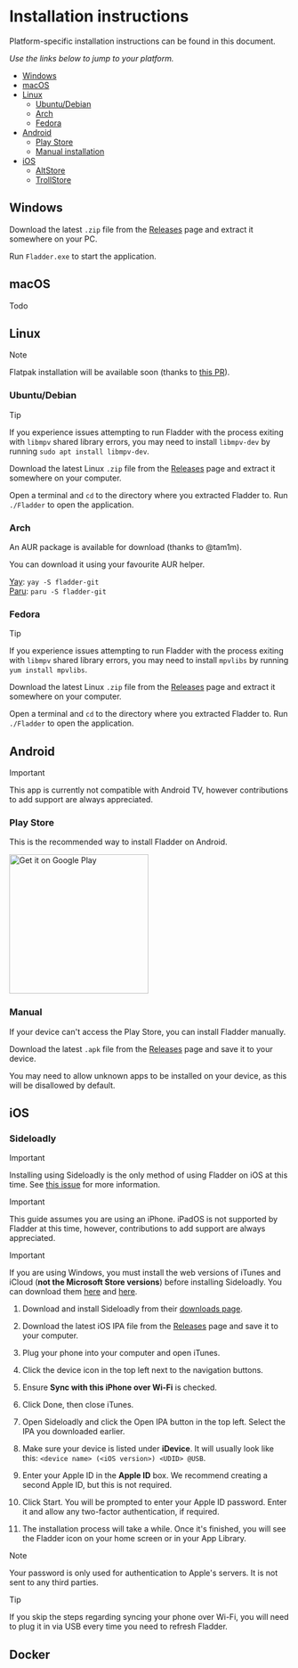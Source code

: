 # Installation instructions

Platform-specific installation instructions can be found in this document.

*Use the links below to jump to your platform.*

- [Windows](#windows)
- [macOS](#macos)
- [Linux](#linux)
	- [Ubuntu/Debian](#ubuntudebian)
	- [Arch](#arch)
	- [Fedora](#fedora)
- [Android](#android)
	- [Play Store](#play-store)
	- [Manual installation](#manual)
- [iOS](#ios)
	- [AltStore](#altstore)
	- [TrollStore](#trollstore)


## Windows

Download the latest `.zip` file from the [Releases](https://github.com/DonutWare/Fladder/releases) page and extract it somewhere on your PC.

Run `Fladder.exe` to start the application.
## macOS

Todo
## Linux

> [!NOTE]
> Flatpak installation will be available soon (thanks to [this PR](https://github.com/DonutWare/Fladder/pull/125)).

### Ubuntu/Debian

> [!TIP]
> If you experience issues attempting to run Fladder with the process exiting with `libmpv` shared library errors, you may need to install `libmpv-dev` by running `sudo apt install libmpv-dev`.

Download the latest Linux `.zip` file from the [Releases](https://github.com/DonutWare/Fladder/releases) page and extract it somewhere on your computer.

Open a terminal and `cd` to the directory where you extracted Fladder to. Run `./Fladder` to open the application.
### Arch

An AUR package is available for download (thanks to @tam1m).

You can download it using your favourite AUR helper.

[Yay](https://github.com/Jguer/yay): `yay -S fladder-git`<br>
[Paru](https://github.com/Morganamilo/paru): `paru -S fladder-git`

### Fedora

> [!TIP]
> If you experience issues attempting to run Fladder with the process exiting with `libmpv` shared library errors, you may need to install `mpvlibs` by running `yum install mpvlibs`.

Download the latest Linux `.zip` file from the [Releases](https://github.com/DonutWare/Fladder/releases) page and extract it somewhere on your computer.

Open a terminal and `cd` to the directory where you extracted Fladder to. Run `./Fladder` to open the application.

## Android

> [!IMPORTANT]
> This app is currently not compatible with Android TV, however contributions to add support are always appreciated.
### Play Store

This is the recommended way to install Fladder on Android.

<a href='https://play.google.com/store/apps/details?id=nl.jknaapen.fladder&pcampaignid=pcampaignidMKT-Other-global-all-co-prtnr-py-PartBadge-Mar2515-1'><img alt='Get it on Google Play' src='https://play.google.com/intl/en_us/badges/static/images/badges/en_badge_web_generic.png' width=250/></a>
### Manual

If your device can't access the Play Store, you can install Fladder manually.

Download the latest `.apk` file from the [Releases](https://github.com/DonutWare/Fladder/releases) page and save it to your device.

You may need to allow unknown apps to be installed on your device, as this will be disallowed by default.

## iOS

### Sideloadly

> [!IMPORTANT]
> Installing using Sideloadly is the only method of using Fladder on iOS at this time. See [this issue](https://github.com/DonutWare/Fladder/issues/40) for more information.

> [!IMPORTANT]
> This guide assumes you are using an iPhone. iPadOS is not supported by Fladder at this time, however, contributions to add support are always appreciated.

> [!IMPORTANT]
> If you are using Windows, you must install the web versions of iTunes and iCloud (**not the Microsoft Store versions**) before installing Sideloadly. You can download them [here](https://www.apple.com/itunes/download/win64) and [here](https://updates.cdn-apple.com/2020/windows/001-39935-20200911-1A70AA56-F448-11EA-8CC0-99D41950005E/iCloudSetup.exe).

1. Download and install Sideloadly from their [downloads page](https://sideloadly.io/#download).

2. Download the latest iOS IPA file from the [Releases](https://github.com/DonutWare/Fladder/releases) page and save it to your computer.

3. Plug your phone into your computer and open iTunes.

4. Click the device icon in the top left next to the navigation buttons.

5. Ensure **Sync with this iPhone over Wi-Fi** is checked.

6. Click Done, then close iTunes.

7. Open Sideloadly and click the Open IPA button in the top left. Select the IPA you downloaded earlier.

8. Make sure your device is listed under **iDevice**. It will usually look like this: `<device name> (<iOS version>) <UDID> @USB`.

9. Enter your Apple ID in the **Apple ID** box. We recommend creating a second Apple ID, but this is not required.

10. Click Start. You will be prompted to enter your Apple ID password. Enter it and allow any two-factor authentication, if required.

11. The installation process will take a while. Once it's finished, you will see the Fladder icon on your home screen or in your App Library.

> [!NOTE]
> Your password is only used for authentication to Apple's servers. It is not sent to any third parties.

> [!TIP]
> If you skip the steps regarding syncing your phone over Wi-Fi, you will need to plug it in via USB every time you need to refresh Fladder.

## Docker
